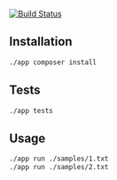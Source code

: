 [![Build Status](https://travis-ci.org/phpshko/directions-example.svg?branch=master)](https://travis-ci.org/phpshko/directions-example)

Installation
------------

```bash
./app composer install
```

Tests
------------

```bash
./app tests
```

Usage
------------

```bash
./app run ./samples/1.txt
./app run ./samples/2.txt
```
